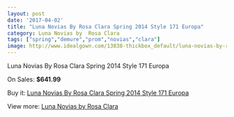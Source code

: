 ```yaml
---
layout: post
date: '2017-04-02'
title: "Luna Novias By Rosa Clara Spring 2014 Style 171 Europa"
category: Luna Novias by  Rosa Clara
tags: ["spring","demure","prom","novias","clara"]
image: http://www.idealgown.com/13838-thickbox_default/luna-novias-by-rosa-clara-spring-2014-style-171-europa.jpg
---
```

Luna Novias By Rosa Clara Spring 2014 Style 171 Europa

On Sales: **$641.99**
<a href="https://www.idealgown.com/en/luna-novias-by-rosa-clara/5572-luna-novias-by-rosa-clara-spring-2014-style-171-europa.html"><amp-img layout="responsive" width="600" height="600" src="//www.idealgown.com/13838-thickbox_default/luna-novias-by-rosa-clara-spring-2014-style-171-europa.jpg" alt="Luna Novias By Rosa Clara Spring 2014 Style 171 Europa 0" /></a>
<a href="https://www.idealgown.com/en/luna-novias-by-rosa-clara/5572-luna-novias-by-rosa-clara-spring-2014-style-171-europa.html"><amp-img layout="responsive" width="600" height="600" src="//www.idealgown.com/13839-thickbox_default/luna-novias-by-rosa-clara-spring-2014-style-171-europa.jpg" alt="Luna Novias By Rosa Clara Spring 2014 Style 171 Europa 1" /></a>

Buy it: [Luna Novias By Rosa Clara Spring 2014 Style 171 Europa](https://www.idealgown.com/en/luna-novias-by-rosa-clara/5572-luna-novias-by-rosa-clara-spring-2014-style-171-europa.html "Luna Novias By Rosa Clara Spring 2014 Style 171 Europa")

View more: [Luna Novias by  Rosa Clara](https://www.idealgown.com/en/81-luna-novias-by--rosa-clara "Luna Novias by  Rosa Clara")